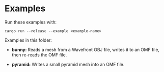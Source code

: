 # Examples

Run these examples with:

```
cargo run --release --example <example-name>
```

Examples in this folder:

- **bunny:** Reads a mesh from a Wavefront OBJ file, writes it to an OMF file, then re-reads the OMF file.

- **pyramid:** Writes a small pyramid mesh into an OMF file.
